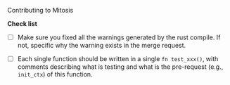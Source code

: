 Contributing to Mitosis

**Check list**

- [ ] Make sure you fixed all the warnings generated by the rust compile. If not, specific why the warning exists in the merge request. 
- [ ] Each single function should be written in a single `fn test_xxx()`, with comments describing what is testing and what is the pre-request (e.g., `init_ctx`) of this function.

